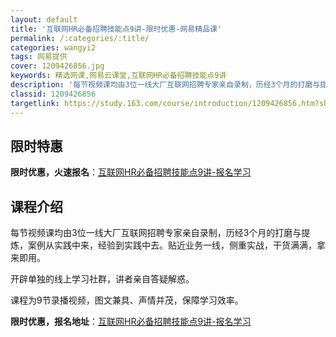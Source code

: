 ```yaml
---
layout: default
title: '互联网HR必备招聘技能点9讲-限时优惠-网易精品课'
permalink: /:categories/:title/
categories: wangyi2
tags: 网易提供
cover: 1209426856.jpg
keywords: 精选网课,网易云课堂,互联网HR必备招聘技能点9讲
description: '每节视频课均由3位一线大厂互联网招聘专家亲自录制，历经3个月的打磨与提炼，案例从实践中来，经验到实践中去。贴近业务一线，'
classid: 1209426856
targetlink: https://study.163.com/course/introduction/1209426856.htm?share=1&shareId=1025206652&utm_campaign=share&utm_medium=iphoneShare&utm_source=&utm_u=1025206652
---
```


## 限时特惠

**限时优惠，火速报名**：[互联网HR必备招聘技能点9讲-报名学习](https://study.163.com/course/introduction/1209426856.htm?share=1&shareId=1025206652&utm_campaign=share&utm_medium=iphoneShare&utm_source=&utm_u=1025206652)

## 课程介绍

每节视频课均由3位一线大厂互联网招聘专家亲自录制，历经3个月的打磨与提炼，案例从实践中来，经验到实践中去。贴近业务一线，侧重实战，干货满满，拿来即用。



开辟单独的线上学习社群，讲者亲自答疑解惑。



课程为9节录播视频，图文兼具、声情并茂，保障学习效率。

**限时优惠，报名地址**：[互联网HR必备招聘技能点9讲-报名学习](https://study.163.com/course/introduction/1209426856.htm?share=1&shareId=1025206652&utm_campaign=share&utm_medium=iphoneShare&utm_source=&utm_u=1025206652)

